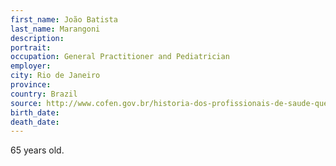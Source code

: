 ```yaml
---
first_name: João Batista
last_name: Marangoni
description: 
portrait: 
occupation: General Practitioner and Pediatrician
employer: 
city: Rio de Janeiro
province: 
country: Brazil
source: http://www.cofen.gov.br/historia-dos-profissionais-de-saude-que-morreram-na-luta-contra-a-covid-19_79276.html
birth_date: 
death_date: 
---
```


65 years old.